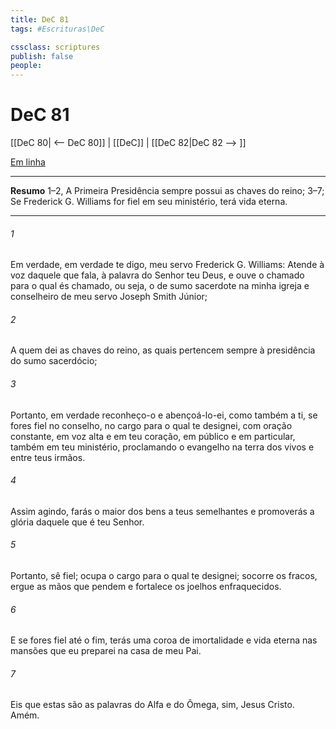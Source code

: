 ```yaml
---
title: DeC 81
tags: #Escrituras\DeC

cssclass: scriptures
publish: false
people:
---
```


# DeC 81
[[DeC 80| <-- DeC 80]] | [[DeC]] | [[DeC 82|DeC 82 --> ]]

[Em linha](https://churchofjesuschrist.org/study/scriptures/dc-testament/dc/81?lang=por)

---
__Resumo__
1–2, A Primeira Presidência sempre possui as chaves do reino; 3–7; Se Frederick G. Williams for fiel em seu ministério, terá vida eterna.

---
###### 1 
Em verdade, em verdade te digo, meu servo Frederick G. Williams: Atende à voz daquele que fala, à palavra do Senhor teu Deus, e ouve o chamado para o qual és chamado, ou seja, o de sumo sacerdote na minha igreja e conselheiro de meu servo Joseph Smith Júnior;

###### 2 
A quem dei as chaves do reino, as quais pertencem sempre à presidência do sumo sacerdócio;

###### 3 
Portanto, em verdade reconheço-o e abençoá-lo-ei, como também a ti, se fores fiel no conselho, no cargo para o qual te designei, com oração constante, em voz alta e em teu coração, em público e em particular, também em teu ministério, proclamando o evangelho na terra dos vivos e entre teus irmãos.

###### 4 
Assim agindo, farás o maior dos bens a teus semelhantes e promoverás a glória daquele que é teu Senhor.

###### 5 
Portanto, sê fiel; ocupa o cargo para o qual te designei; socorre os fracos, ergue as mãos que pendem e fortalece os joelhos enfraquecidos.

###### 6 
E se fores fiel até o fim, terás uma coroa de imortalidade e vida eterna nas mansões que eu preparei na casa de meu Pai.

###### 7 
Eis que estas são as palavras do Alfa e do Ômega, sim, Jesus Cristo. Amém.

